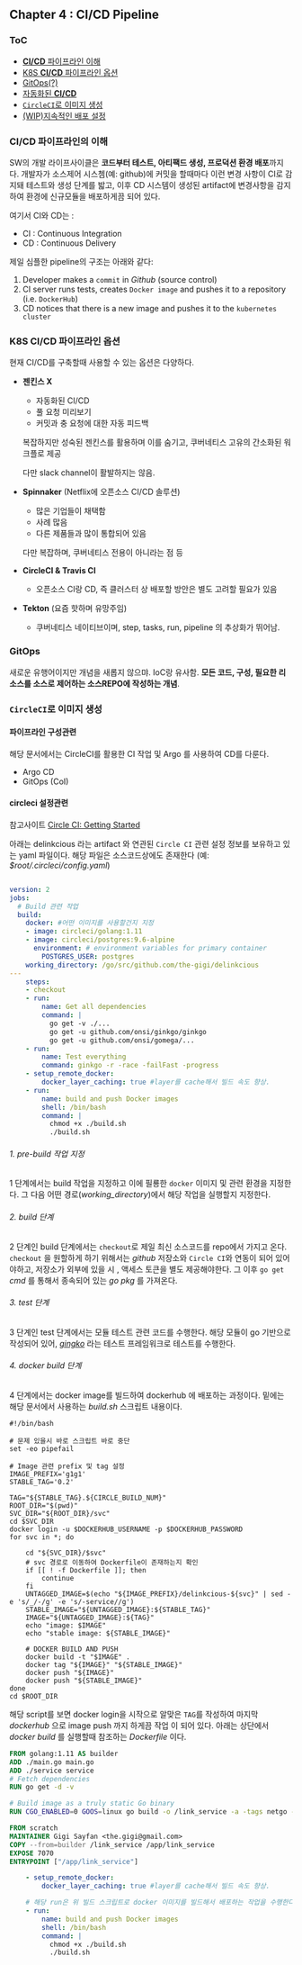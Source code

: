## Chapter 4 :  CI/CD Pipeline

### ToC

- [**CI/CD** 파이프라인 이해](#cicd_intro)
- [K8S **CI/CD** 파이프라인 옵션](#pipeline_options)
- [GitOps(?)](#gitops)
- [자동화된 **CI/CD**](#automation)
- [`CircleCI`로 이미지 생성](#circleci)
- [(WIP)지속적인 배포 설정](#argocd)


<a name="cicd_intro"></a>
### CI/CD 파이프라인의 이해

SW의 개발 라이프사이클은 **코드부터 테스트, 아티팩드 생성, 프로덕션 환경 배포**까지다.
개발자가 소스제어 시스쳄(예: github)에 커밋을 할때마다 이런 변경 사항이 CI로 감지돼
테스트와 생성 단계를 밟고,
이후 CD 시스템이 생성된 artifact에 변경사항을 감지하여 환경에 신규모듈을 배포하게끔 되어 있다.

여기서 CI와 CD는 :
- CI : Continuous Integration
- CD : Continuous Delivery

제일 심플한 pipeline의 구조는 아래와 같다:

1. Developer makes a `commit` in _Github_ (source control)
2. CI server runs tests, creates `Docker image` and pushes it to a repository
(i.e. `DockerHub`)
3. CD notices that there is a new image and pushes it to the `kubernetes cluster`

<a name="pipeline_options"></a>
### K8S CI/CD 파이프라인 옵션

현재 CI/CD를 구축할때 사용할 수 있는 옵션은 다양하다.

- **젠킨스 X**
  + 자동화된 CI/CD
  + 풀 요청 미리보기
  + 커밋과 충 요청에 대한 자동 피드백

  복잡하지만 성숙된 젠킨스를 활용하며 이를 숨기고, 쿠버네티스 고유의 간소화된 워크플로 제공

  다만 slack channel이 활발하지는 않음.

- **Spinnaker** (Netflix에 오픈소스 CI/CD 솔루션)
  + 많은 기업들이 채택함
  + 사례 많음
  + 다른 제품들과 많이 통합되어 있음

  다만 복잡하며, 쿠버네티스 전용이 아니라는 점 등

- **CircleCI & Travis CI**
  + 오픈소스
  CI랑 CD, 즉 클러스터 상 배포할 방안은 별도 고려할 필요가 있음

- **Tekton** (요즘 핫하며 유망주임)
  + 쿠버네티스 네이티브이며, step, tasks, run, pipeline 의 추상화가 뛰어남.


<a name="gitops"></a>
### GitOps

새로운 유행어이지만 개념을 새롭지 않으먀. IoC랑 유사함.
**모든 코드, 구성, 필요한 리소스를 소스로 제어하는 소스REPO에 작성하는 개념**.

<a name="circleci"></a>
### `CircleCI`로 이미지 생성

#### 파이프라인 구성관련

해당 문서에서는 CircleCI를 활용한 CI 작업 및 Argo 를 사용하여 CD를 다룬다.

- Argo CD
- GitOps (CoI)


#### circleci 설정관련

참고사이트
[Circle CI: Getting Started](https://circleci.com/docs/2.0/getting-started/#section=getting-started)

아래는 delinkcious 라는 artifact 와 연관된 `Circle CI` 관련 설정 정보를 보유하고 있는 yaml
파일이다. 해당 파일은 소스코드상에도 존재한다 (예: *$root/.circleci/config.yaml*)

```yaml

version: 2
jobs:
  # Build 관련 작업
  build:
    docker: #어떤 이미지를 사용할건지 지정
    - image: circleci/golang:1.11
    - image: circleci/postgres:9.6-alpine
      environment: # environment variables for primary container
        POSTGRES_USER: postgres
    working_directory: /go/src/github.com/the-gigi/delinkcious
---
    steps:
    - checkout
    - run:
        name: Get all dependencies
        command: |
          go get -v ./...
          go get -u github.com/onsi/ginkgo/ginkgo
          go get -u github.com/onsi/gomega/...
    - run:
        name: Test everything
        command: ginkgo -r -race -failFast -progress
    - setup_remote_docker:
        docker_layer_caching: true #layer를 cache해서 빌드 속도 향상.
    - run:
        name: build and push Docker images
        shell: /bin/bash
        command: |
          chmod +x ./build.sh
          ./build.sh
```

###### 1. pre-build 작업 지정

1 단계에서는 build 작업을 지정하고 이에 필룡한 `docker` 이미지 및 관련 환경을 지정한다. 그 다음
어떤 경로(*working_directory*)에서 해당 작업을 실행할지 지정한다.

###### 2. build 단계

2 단계인 build 단계에서는 `checkout`로 제일 최신 소스코드를 repo에서 가지고 온다. `checkout`
을 원할하게 하기 위해서는 *github* 저장소와 `Circle CI`와 연동이 되어 있어야하고, 저장소가
외부에 있을 시 , 액세스 토큰을 별도 제공해야한다.
그 이후 `go get` *cmd* 를  통해서 종속되어 있는 *go pkg* 를 가져온다.

###### 3. test 단계

3 단계인 test 단계에서는 모듈 테스트 관련 코드를 수행한다.
해당 모듈이 go 기반으로 작성되어 있어, [*gingko*](https://github.com/onsi/ginkgo) 라는
테스트 프레임워크로 테스트를 수행한다.

###### 4. docker build 단계

4 단계에서는 docker image를 빌드하여 dockerhub 에 배포하는 과정이다.
밑에는 해당 문서에서 사용하는 *build.sh* 스크립트 내용이다.

```shell script
#!/bin/bash

# 문제 있을시 바로 스크립트 바로 중단
set -eo pipefail

# Image 관련 prefix 및 tag 설정
IMAGE_PREFIX='g1g1'
STABLE_TAG='0.2'

TAG="${STABLE_TAG}.${CIRCLE_BUILD_NUM}"
ROOT_DIR="$(pwd)"
SVC_DIR="${ROOT_DIR}/svc"
cd $SVC_DIR
docker login -u $DOCKERHUB_USERNAME -p $DOCKERHUB_PASSWORD
for svc in *; do

    cd "${SVC_DIR}/$svc"
    # svc 경로로 이동하여 Dockerfile이 존재하는지 확인
    if [[ ! -f Dockerfile ]]; then
        continue
    fi
    UNTAGGED_IMAGE=$(echo "${IMAGE_PREFIX}/delinkcious-${svc}" | sed -e 's/_/-/g' -e 's/-service//g')
    STABLE_IMAGE="${UNTAGGED_IMAGE}:${STABLE_TAG}"
    IMAGE="${UNTAGGED_IMAGE}:${TAG}"
    echo "image: $IMAGE"
    echo "stable image: ${STABLE_IMAGE}"

    # DOCKER BUILD AND PUSH
    docker build -t "$IMAGE" .
    docker tag "${IMAGE}" "${STABLE_IMAGE}"
    docker push "${IMAGE}"
    docker push "${STABLE_IMAGE}"
done
cd $ROOT_DIR
```

해당 script를 보면 docker login을 시작으로 알맞은 `TAG`를 작성하여 마지막 *dockerhub* 으로 image push 까지 하게끔 작업
이 되어 있다. 아래는 상단에서 *docker build* 를 실행할때 참조하는 *Dockerfile* 이다. 

```dockerfile
FROM golang:1.11 AS builder
ADD ./main.go main.go
ADD ./service service
# Fetch dependencies
RUN go get -d -v

# Build image as a truly static Go binary
RUN CGO_ENABLED=0 GOOS=linux go build -o /link_service -a -tags netgo -ldflags '-s -w' .

FROM scratch
MAINTAINER Gigi Sayfan <the.gigi@gmail.com>
COPY --from=builder /link_service /app/link_service
EXPOSE 7070
ENTRYPOINT ["/app/link_service"]
```

```yaml
    - setup_remote_docker:
        docker_layer_caching: true #layer를 cache해서 빌드 속도 향상.

    # 해당 run은 위 빌드 스크립트로 docker 이미지를 빌드해서 배포하는 작업을 수행한다.
    - run:
        name: build and push Docker images
        shell: /bin/bash
        command: |
          chmod +x ./build.sh
          ./build.sh
```